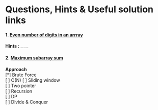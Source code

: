 # Questions, Hints & Useful solution links

#### 1. [Even number of digits in an arrray](https://leetcode.com/problems/find-numbers-with-even-number-of-digits/) 
   
**Hints :**  <span style="font-size:1px;">Math.log10(num) + 1 gives you the number of digits</span>


#### 2. [Maximum subarray sum](https://leetcode.com/problems/find-numbers-with-even-number-of-digits/) 

**Approach**  
[*] Brute Force  
[ ] O(N) 
[ ] Sliding window  
[ ] Two pointer  
[ ] Recursion  
[ ] DP  
[ ] Divide & Conquer
